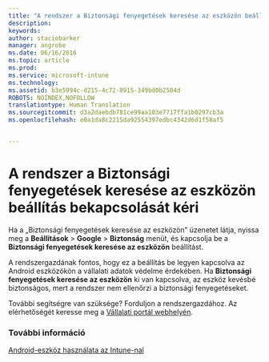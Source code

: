 ```yaml
---
title: "A rendszer a Biztonsági fenyegetések keresése az eszközön beállítás bekapcsolását kéri | Microsoft Intune"
description: 
keywords: 
author: staciebarker
manager: angrobe
ms.date: 06/16/2016
ms.topic: article
ms.prod: 
ms.service: microsoft-intune
ms.technology: 
ms.assetid: b3e5994c-d215-4c72-8915-349bd0b2504d
ROBOTS: NOINDEX,NOFOLLOW
translationtype: Human Translation
ms.sourcegitcommit: d3a2daebdb781ce99aa103e7717ffa1b0297cb3a
ms.openlocfilehash: e0a1da8c2215da92554397edbc4342d6d1f58af5


---
```


# A rendszer a Biztonsági fenyegetések keresése az eszközön beállítás bekapcsolását kéri

 Ha a „Biztonsági fenyegetések keresése az eszközön” üzenetet látja, nyissa meg a **Beállítások** > **Google** > **Biztonság** menüt, és kapcsolja be a **Biztonsági fenyegetések keresése az eszközön** beállítást.

A rendszergazdának fontos, hogy ez a beállítás be legyen kapcsolva az Android eszközökön a vállalati adatok védelme érdekében. Ha **Biztonsági fenyegetések keresése az eszközön** ki van kapcsolva, az eszköz kevésbé biztonságos, mert a rendszer nem ellenőrzi a biztonsági fenyegetéseket.

További segítségre van szüksége? Forduljon a rendszergazdához. Az elérhetőségét keresse meg a [Vállalati portál webhelyén](http://portal.manage.microsoft.com).

### További információ
[Android-eszköz használata az Intune-nal](using-your-android-device-with-intune.md)



<!--HONumber=Aug16_HO4-->


